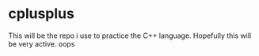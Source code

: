 # cplusplus
This will be the repo i use to practice the C++ language.
Hopefully this will be very active.
oops